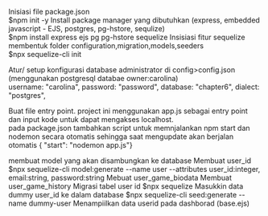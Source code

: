 Inisiasi file package.json <br />
    $npm init -y
Install package manager yang dibutuhkan (express, embedded javascript - EJS, postgres, pg-hstore, sequlize) <br />
    $npm install express ejs pg pg-hstore sequelize
Insisiasi fitur sequelize membentuk folder configuration,migration,models,seeders <br />
    $npx sequelize-cli init

Atur/ setup konfigurasi database administrator di config>config.json (menggunakan postgresql databae owner:carolina) <br>
    username: "carolina",
    password: "password",
    database: "chapter6",
    dialect: "postgres",

Buat file entry point. project ini menggunakan app.js sebagai entry point dan input kode untuk dapat mengakses localhost.<br />
pada package.json tambahkan script untuk memnjalankan npm start dan nodemon secara otomatis sehingga saat mengupdate akan berjalan otomatis
    { "start": "nodemon app.js"}

membuat model yang akan disambungkan ke database
    Membuat user_id
    $npx sequelize-cli model:generate --name user --attributes user_id:integer, email:string, password:string
    Mebuat user_game_biodata
    Membuat user_game_history
Migrasi tabel user id
    $npx sequelize
Masukkin data dummy user_id ke dalam database
    $npx sequelize-cli seed:generate --name dummy-user
Menampiilkan data userid pada dashborad (base.ejs)